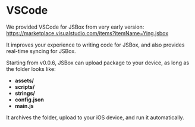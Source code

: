 # VSCode

We provided VSCode for JSBox from very early version: https://marketplace.visualstudio.com/items?itemName=Ying.jsbox

It improves your experience to writing code for JSBox, and also provides real-time syncing for JSBox.

Starting from v0.0.6, JSBox can upload package to your device, as long as the folder looks like:

- **assets/**
- **scripts/**
- **strings/**
- **config.json**
- **main.js**

It archives the folder, upload to your iOS device, and run it automatically.